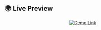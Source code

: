 ## 🌍 Live Preview

<p align="center">
  <a href="https://egytoxic.github.io/MyWebsite/" target="_blank">
    <img src="https://img.shields.io/badge/Click%20Here%20to%20View%20Site-success?style=for-the-badge&logo=githubpages" alt="Demo Link"/>
  </a>
</p>
